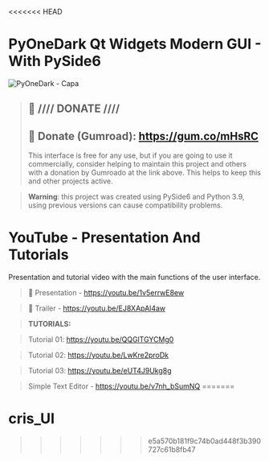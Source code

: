 <<<<<<< HEAD
# PyOneDark Qt Widgets Modern GUI - With PySide6

![PyOneDark - Capa](https://user-images.githubusercontent.com/60605512/127739671-653eccb8-49da-4244-ae48-a8ae9b9b6fb2.png)

> ## :gift: **//// DONATE ////**
> ## 🔗 Donate (Gumroad): https://gum.co/mHsRC
> This interface is free for any use, but if you are going to use it commercially, consider helping to maintain this project and others with a donation by Gumroado at the link above. This helps to keep this and other projects active.

> **Warning**: this project was created using PySide6 and Python 3.9, using previous versions can cause compatibility problems.

# YouTube - Presentation And Tutorials
Presentation and tutorial video with the main functions of the user interface.
> 🔗 Presentation - https://youtu.be/1v5errwE8ew

> 🔗 Trailer - https://youtu.be/EJ8XApAl4aw

> **TUTORIALS:**

> Tutorial 01: https://youtu.be/QQGlTGYCMg0

> Tutorial 02: https://youtu.be/LwKre2proDk

> Tutorial 03: https://youtu.be/eUT4J9Ukg8g

> Simple Text Editor - https://youtu.be/v7nh_bSumNQ
=======
# cris_UI
>>>>>>> e5a570b181f9c74b0ad448f3b390727c61b8fb47
